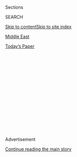<div id="app">

<div>

<div>

<div>

<div class="NYTAppHideMasthead css-1q2w90k e1suatyy0">

<div class="section css-ui9rw0 e1suatyy2">

<div class="css-eph4ug er09x8g0">

<div class="css-6n7j50">

</div>

<span class="css-1dv1kvn">Sections</span>

<div class="css-10488qs">

<span class="css-1dv1kvn">SEARCH</span>

</div>

[Skip to content](#site-content)[Skip to site index](#site-index)

</div>

<div id="masthead-section-label" class="css-1wr3we4 eaxe0e00">

[Middle
East](https://www.nytimes.com/section/world/middleeast)

</div>

<div class="css-10698na e1huz5gh0">

</div>

</div>

<div id="masthead-bar-one" class="section hasLinks css-15hmgas e1csuq9d3">

<div class="css-uqyvli e1csuq9d0">

</div>

<div class="css-1uqjmks e1csuq9d1">

</div>

<div class="css-9e9ivx">

[](https://myaccount.nytimes.com/auth/login?response_type=cookie&client_id=vi)

</div>

<div class="css-1bvtpon e1csuq9d2">

[Today’s
Paper](https://www.nytimes.com/section/todayspaper)

</div>

</div>

</div>

</div>

<div data-aria-hidden="false">

<div id="site-content" data-role="main">

<div>

<div class="css-1aor85t" style="opacity:0.000000001;z-index:-1;visibility:hidden">

<div class="css-1hqnpie">

<div class="css-epjblv">

<span class="css-17xtcya">[Middle
East](/section/world/middleeast)</span><span class="css-x15j1o">|</span><span class="css-fwqvlz">How
a 4-Hour Battle Between Russian Mercenaries and U.S. Commandos Unfolded
in
Syria</span>

</div>

<div class="css-k008qs">

<div class="css-1iwv8en">

<span class="css-18z7m18"></span>

<div>

</div>

</div>

<span class="css-1n6z4y">https://nyti.ms/2GMKOj0</span>

<div class="css-1705lsu">

<div class="css-4xjgmj">

<div class="css-4skfbu" data-role="toolbar" data-aria-label="Social Media Share buttons, Save button, and Comments Panel with current comment count" data-testid="share-tools">

  - 
  - 
  - 
  - 
    
    <div class="css-6n7j50">
    
    </div>

  - 
  - 

</div>

</div>

</div>

</div>

</div>

</div>

<div id="NYT_TOP_BANNER_REGION" class="css-13pd83m">

</div>

<div id="top-wrapper" class="css-1sy8kpn">

<div id="top-slug" class="css-l9onyx">

Advertisement

</div>

[Continue reading the main
story](#after-top)

<div class="ad top-wrapper" style="text-align:center;height:100%;display:block;min-height:250px">

<div id="top" class="place-ad" data-position="top" data-size-key="top">

</div>

</div>

<div id="after-top">

</div>

</div>

<div id="sponsor-wrapper" class="css-1hyfx7x">

<div id="sponsor-slug" class="css-19vbshk">

Supported by

</div>

[Continue reading the main
story](#after-sponsor)

<div id="sponsor" class="ad sponsor-wrapper" style="text-align:center;height:100%;display:block">

</div>

<div id="after-sponsor">

</div>

</div>

<div class="css-1vkm6nb ehdk2mb0">

# How a 4-Hour Battle Between Russian Mercenaries and U.S. Commandos Unfolded in Syria

</div>

<div class="css-79elbk" data-testid="photoviewer-wrapper">

<div class="css-z3e15g" data-testid="photoviewer-wrapper-hidden">

</div>

<div class="css-1a48zt4 ehw59r15" data-testid="photoviewer-children">

![<span class="css-16f3y1r e13ogyst0" data-aria-hidden="true">United
States F-22 stealth fighter jets above Syria, where the prospect of
Russian military forces and American troops colliding has long been
feared as the Cold War adversaries take opposing sides in the country’s
seven-year civil
war.</span><span class="css-cnj6d5 e1z0qqy90" itemprop="copyrightHolder"><span class="css-1ly73wi e1tej78p0">Credit...</span><span><span>Staff
Sgt. Colton Elliot/U.S. Air
Force</span></span></span>](https://static01.nyt.com/images/2018/05/25/world/middleeast/25dc-military1-print/merlin_133450685_869b2ae9-9cfa-4652-8421-c157d579e986-articleLarge.jpg?quality=75&auto=webp&disable=upscale)

</div>

</div>

<div class="css-xt80pu e12qa4dv0">

<div class="css-18e8msd">

<div class="css-vp77d3 epjyd6m0">

<div class="css-1baulvz">

By [<span class="css-1baulvz last-byline" itemprop="name">Thomas
Gibbons-Neff</span>](https://www.nytimes.com/by/thomas-gibbons-neff)

</div>

</div>

  - May 24,
    2018

  - 
    
    <div class="css-4xjgmj">
    
    <div class="css-d8bdto" data-role="toolbar" data-aria-label="Social Media Share buttons, Save button, and Comments Panel with current comment count" data-testid="share-tools">
    
      - 
      - 
      - 
      - 
        
        <div class="css-6n7j50">
        
        </div>
    
      - 
      - 
    
    </div>
    
    </div>

</div>

</div>

<div class="section meteredContent css-1r7ky0e" name="articleBody" itemprop="articleBody">

<div class="css-1fanzo5 StoryBodyCompanionColumn">

<div class="css-53u6y8">

WASHINGTON — The artillery barrage was so intense that the American
commandos dived into foxholes for protection, emerging covered in flying
dirt and debris to fire back at a column of tanks advancing under the
heavy shelling. It was the opening salvo in a nearly four-hour assault
in February by around 500 pro-Syrian government forces — including
Russian mercenaries — that threatened to inflame already-simmering
tensions between Washington and Moscow.

In the end, 200 to 300 of the attacking fighters were killed. The others
retreated under merciless airstrikes from the United States, returning
later to retrieve their battlefield dead. None of the Americans at the
small outpost in eastern Syria — about 40 by the end of the firefight —
were harmed.

The details of the Feb. 7 firefight were gleaned from interviews and
documents newly obtained by The New York Times. They provide the
Pentagon’s first public on-the-ground accounting of one of the single
bloodiest battles the American military has faced in Syria since
deploying to fight the Islamic State.

The firefight was described by the Pentagon as an act of self-defense
against a unit of pro-Syrian government forces. In interviews, United
States military officials said they had watched — with dread — hundreds
of approaching rival troops, vehicles and artillery pieces in the week
leading up to the attack.

</div>

</div>

<div class="css-1fanzo5 StoryBodyCompanionColumn">

<div class="css-53u6y8">

The prospect of Russian military forces and American troops colliding
has long been feared as the Cold War adversaries take opposing sides in
Syria’s seven-year civil war.

At worst, officials and experts have said, it could plunge both
countries into bloody conflict. And at a minimum, squaring off in
crowded battlefields has added to heightened tensions between Russia and
the United States as they each seek to exert influence in the Middle
East.

Commanders of the rival militaries had long steered clear of the other
by speaking through often-used deconfliction telephone lines. In the
days leading up to the attack, and on opposite sides of the Euphrates
River, Russia and the United States were backing separate offensives
against the Islamic State in Syria’s oil-rich Deir al-Zour Province,
which borders Iraq.

American military officials repeatedly warned about the growing mass of
troops. But Russian military officials said they had no control over the
fighters assembling near the river — even though American surveillance
equipment monitoring radio transmissions had revealed the ground force
was speaking in Russian.

</div>

</div>

<div class="css-79elbk" data-testid="photoviewer-wrapper">

<div class="css-z3e15g" data-testid="photoviewer-wrapper-hidden">

</div>

<div class="css-1a48zt4 ehw59r15" data-testid="photoviewer-children">

![<span class="css-16f3y1r e13ogyst0" data-aria-hidden="true">Syrian
fighters who support the government of President Bashar al-Assad at a
hospital in the eastern city of Deir-al Zour in February. The fighters
were reportedly wounded in a United States airstrike near the
city.</span><span class="css-cnj6d5 e1z0qqy90" itemprop="copyrightHolder"><span class="css-1ly73wi e1tej78p0">Credit...</span><span>Agence
France-Presse — Getty
Images</span></span>](https://static01.nyt.com/images/2018/05/25/world/middleeast/25dc-military2-print/merlin_133469702_585b5c27-d434-4ff4-95ed-7a563eee24de-articleLarge.jpg?quality=75&auto=webp&disable=upscale)

</div>

</div>

<div class="css-1fanzo5 StoryBodyCompanionColumn">

<div class="css-53u6y8">

The documents described the fighters as a “pro-regime force,” loyal to
President Bashar al-Assad of Syria. It included some Syrian government
soldiers and militias, but American military and intelligence officials
have said a majority were private Russian paramilitary mercenaries — and
most likely a part of the Wagner Group, a company often used by the
Kremlin to carry out objectives that officials do not want to be
connected to the Russian government.

</div>

</div>

<div class="css-1fanzo5 StoryBodyCompanionColumn">

<div class="css-53u6y8">

“The Russian high command in Syria assured us it was not their people,”
Defense Secretary Jim Mattis told senators in testimony last month. He
said he directed Gen. Joseph F. Dunford Jr., the chairman of the Joint
Chiefs of Staff, “for the force, then, to be annihilated.”

“And it was.”

## Amassing forces

The day began with little hint of the battle that was about to unfold.

A team of about 30 Delta Force soldiers and Rangers from the Joint
Special Operations Command were working alongside Kurdish and Arab
forces at a small dusty outpost next to a Conoco gas plant, near the
city of Deir al-Zour.

Roughly 20 miles away, at a base known as a mission support site, a team
of Green Berets and a platoon of infantry Marines stared at their
computer screens, watching drone feeds and passing information to the
Americans at the gas plant about the gathering fighters.

At 3 p.m. the Syrian force began edging toward the Conoco plant. By
early evening, more than 500 troops and 27 vehicles — including tanks
and armored personnel carriers — had amassed.

In the American air operations center at Al Udeid Air Base in Qatar, and
at the Pentagon, confounded military officers and intelligence analysts
watched the scene unfold. Commanders briefed pilots and ground crews.
Aircraft across the region were placed on alert, military officials
said.

Back at the mission support site, the Green Berets and Marines were
preparing a small reaction force — roughly 16 troops in four
mine-resistant vehicles — in case they were needed at the Conoco plant.
They inspected their weapons and ensured the trucks were loaded with
anti-tank missiles, thermal optics and food and water.

</div>

</div>

<div class="css-1fanzo5 StoryBodyCompanionColumn">

<div class="css-53u6y8">

At 8:30 p.m., three Russian-made T-72 tanks — vehicles weighing nearly
50 tons and armed with 125-millimeter guns — moved within a mile of the
Conoco plant. Bracing for an attack, the Green Berets prepared to launch
the reaction
force.

</div>

</div>

<div class="css-79elbk" data-testid="photoviewer-wrapper">

<div class="css-z3e15g" data-testid="photoviewer-wrapper-hidden">

</div>

<div class="css-1a48zt4 ehw59r15" data-testid="photoviewer-children">

<div class="css-1xdhyk6 erfvjey0">

<span class="css-1ly73wi e1tej78p0">Image</span>

<div class="css-zjzyr8">

<div data-testid="lazyimage-container" style="height:228.13333333333335px">

</div>

</div>

</div>

<span class="css-16f3y1r e13ogyst0" data-aria-hidden="true">Russian
trucks heading to Deir al-Zour, an oil-rich Syrian province that borders
Iraq, last
year.</span><span class="css-cnj6d5 e1z0qqy90" itemprop="copyrightHolder"><span class="css-1ly73wi e1tej78p0">Credit...</span><span>Omar
Sanadiki/Reuters</span></span>

</div>

</div>

<div class="css-1fanzo5 StoryBodyCompanionColumn">

<div class="css-53u6y8">

At the outpost, American soldiers watched a column of tanks and other
armored vehicles turn and drive toward them around 10 p.m., emerging
from a neighborhood of houses where they had tried to gather undetected.

A half-hour later, the Russian mercenaries and Syrian forces struck.

The Conoco outpost was hit with a mixture of tank fire, large artillery
and mortar rounds, the documents show. The air was filled with dust and
shrapnel. The American commandos took cover, then ran behind dirt berms
to fire anti-tank missiles and machine guns at the advancing column of
armored vehicles.

For the first 15 minutes, American military officials called their
Russian counterparts and urged them to stop the attack. When that
failed, American troops fired warning shots at a group of vehicles and a
howitzer.

Still the troops advanced.

## From the horizon, a barrage of artillery

American warplanes arrived in waves, including Reaper drones, F-22
stealth fighter jets, F-15E Strike Fighters, B-52 bombers, AC-130
gunships and AH-64 Apache helicopters. For the next three hours,
American officials said, scores of strikes pummeled enemy troops, tanks
and other vehicles. Marine rocket artillery was fired from the ground.

The reaction team sped toward the fight. It was dark, according to the
documents, and the roads were littered with felled power lines and shell
craters. The 20-mile drive was made all the more difficult since the
trucks did not turn on their headlights, relying solely on
thermal-imaging cameras to navigate.

</div>

</div>

<div class="css-1fanzo5 StoryBodyCompanionColumn">

<div class="css-53u6y8">

As the Green Berets and Marines neared the Conoco plant around 11:30
p.m., they were forced to stop. The barrage of artillery was too
dangerous to drive through until airstrikes silenced the enemy’s
howitzers and tanks.

At the plant, the commandos were pinned down by enemy artillery and
burning through ammunition. Flashes from tank muzzles, antiaircraft
weapons and machine guns lit up the air.

At 1 a.m., with the artillery fire dwindling, the team of Marines and
Green Berets pulled up to the Conoco outpost and began firing. By then,
some of the American warplanes had returned to base, low on either fuel
or
ammunition.

</div>

</div>

<div style="max-width:100%;margin:0 auto">

<div class="css-17dprlf" data-id="100000005894450" data-slug="dc-military" style="max-width:300px">

</div>

</div>

<div class="css-1fanzo5 StoryBodyCompanionColumn">

<div class="css-53u6y8">

The United States troops on the ground, now roughly 40 in all, braced
their defenses as the mercenaries left their vehicles and headed toward
the outpost on foot.

A handful of Marines ran ammunition to machine guns and Javelin missile
launchers scattered along the berms and wedged among the trucks. Some of
the Green Berets and Marines took aim from exposed hatches. Others
remained in their trucks, using a combination of thermal screens and
joysticks to control and fire the heavy machine guns affixed on their
roofs.

A few of the commandos, including Air Force combat controllers, worked
the radios to direct the next fleet of bombers flying toward the
battlefield. At least one Marine exposed himself to incoming fire as he
used a missile guidance computer to find targets’ locations and pass
them on to the commandos calling in the airstrikes.

</div>

</div>

<div class="css-1fanzo5 StoryBodyCompanionColumn">

<div class="css-53u6y8">

An hour later, the enemy fighters had started to retreat and the
American troops stopped firing. From their outpost, the commandos
watched the mercenaries and Syrian fighters return to collect their
dead. The small team of American troops was not harmed. One allied
Syrian fighter was wounded.

## Who led the ill-fated attack?

The number of casualties from the Feb. 7 fight is in dispute.

Initially, Russian officials said only [four Russian citizens — but
perhaps dozens
more](https://www.nytimes.com/2018/02/13/world/europe/russia-syria-dead.html)
— were killed; a Syrian officer said around 100 Syrian soldiers had
died. The documents obtained by The Times estimated 200 to 300 of the
“pro-regime force” were killed.

The outcome of the battle, and much of its mechanics, suggest that the
Russian mercenaries and their Syrian allies were in the wrong part of
the world to try a simple, massed assault on an American military
position. Since the 2003 invasion of Iraq, the United States Central
Command has refined the amount of equipment, logistics, coordination and
tactics required to mix weapons fired from both the air and ground.

Questions remain about exactly who the Russian mercenaries were, and why
they attacked.

American intelligence officials say that the Wagner Group, known by the
nickname of the retired Russian officer who leads it, is in Syria to
seize oil and gas fields and protect them on behalf of the Assad
government. The mercenaries earn of a share of the production proceeds
from the oil fields they reclaim, officials said.

The mercenaries loosely coordinate with the Russian military in Syria,
although Wagner’s leaders have reportedly received awards in the
Kremlin, and its mercenaries are trained at the Russian Defense
Ministry’s bases.

Russian government forces in Syria maintain they were not involved in
the battle. But in recent weeks, according to United States military
officials, they have jammed the communications of smaller American
drones and gunships such as the type used in the attack.

“Right now in Syria, we’re in the most aggressive E.W. environment on
the planet from our adversaries,” Gen. Tony Thomas, the head of United
States Special Operations Command, said recently, referring to
electronic warfare. “They’re testing us every day.”

</div>

</div>

</div>

<div>

</div>

<div>

</div>

<div>

</div>

<div>

<div id="bottom-wrapper" class="css-1ede5it">

<div id="bottom-slug" class="css-l9onyx">

Advertisement

</div>

[Continue reading the main
story](#after-bottom)

<div id="bottom" class="ad bottom-wrapper" style="text-align:center;height:100%;display:block;min-height:90px">

</div>

<div id="after-bottom">

</div>

</div>

</div>

</div>

</div>

## Site Index

<div>

</div>

## Site Information Navigation

  - [© <span>2020</span> <span>The New York Times
    Company</span>](https://help.nytimes.com/hc/en-us/articles/115014792127-Copyright-notice)

<!-- end list -->

  - [NYTCo](https://www.nytco.com/)
  - [Contact
    Us](https://help.nytimes.com/hc/en-us/articles/115015385887-Contact-Us)
  - [Work with us](https://www.nytco.com/careers/)
  - [Advertise](https://nytmediakit.com/)
  - [T Brand Studio](http://www.tbrandstudio.com/)
  - [Your Ad
    Choices](https://www.nytimes.com/privacy/cookie-policy#how-do-i-manage-trackers)
  - [Privacy](https://www.nytimes.com/privacy)
  - [Terms of
    Service](https://help.nytimes.com/hc/en-us/articles/115014893428-Terms-of-service)
  - [Terms of
    Sale](https://help.nytimes.com/hc/en-us/articles/115014893968-Terms-of-sale)
  - [Site
    Map](https://spiderbites.nytimes.com)
  - [Help](https://help.nytimes.com/hc/en-us)
  - [Subscriptions](https://www.nytimes.com/subscription?campaignId=37WXW)

</div>

</div>

</div>

</div>
